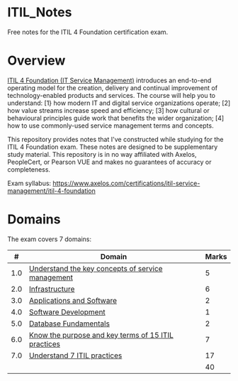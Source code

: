 # ITIL_Notes
Free notes for the ITIL 4 Foundation certification exam.

# Overview
[ITIL 4 Foundation (IT Service Management)](https://www.axelos.com/certifications/itil-service-management/itil-4-foundation) introduces an end-to-end operating model for the creation, delivery and continual improvement of technology-enabled products and services. The course will help you to understand: [1} how modern IT and digital service organizations operate; [2] how value streams increase speed and efficiency; [3] how cultural or behavioural principles guide work that benefits the wider organization; [4] how to use commonly-used service management terms and concepts.


This repository provides notes that I've constructed while studying for the ITIL 4 Foundation exam. These notes are designed to be supplementary study material. This repository is in no way affiliated with Axelos, PeopleCert, or Pearson VUE and makes no guarantees of accuracy or completeness.

Exam syllabus: https://www.axelos.com/certifications/itil-service-management/itil-4-foundation

# Domains
The exam covers 7 domains:

| # | Domain   | Marks|
|---|---|---|
|1.0 | [Understand the key concepts of service management](https://github.com/erich-tech/ITIL_Notes/tree/main/Domain_1#readme) | 5|
|2.0 | [Infrastructure ](https://github.com/erich-tech/ITIL_Notes/tree/main/Domain_2#readme) | 6|
|3.0 | [Applications and Software](https://github.com/erich-tech/ITIL_Notes/tree/main/Domain_3#readme) | 2|
|4.0 | [Software Development](https://github.com/erich-tech/ITIL_Notes/tree/main/Domain_4#readme) | 1|
|5.0 | [Database Fundamentals](https://github.com/erich-tech/ITIL_Notes/tree/main/Domain_5#readme) | 2|
|6.0 | [Know the purpose and key terms of 15 ITIL practices](https://github.com/erich-tech/ITIL_Notes/tree/main/Domain_6#readme) | 7|
|7.0 | [Understand 7 ITIL practices](https://github.com/erich-tech/ITIL_Notes/tree/main/Domain_7#readme) | 17|
| | | 40|
